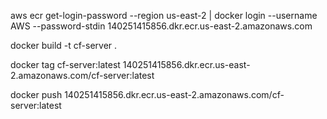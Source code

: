 aws ecr get-login-password --region us-east-2 | docker login --username AWS --password-stdin 140251415856.dkr.ecr.us-east-2.amazonaws.com

docker build -t cf-server .

docker tag cf-server:latest 140251415856.dkr.ecr.us-east-2.amazonaws.com/cf-server:latest

docker push 140251415856.dkr.ecr.us-east-2.amazonaws.com/cf-server:latest
